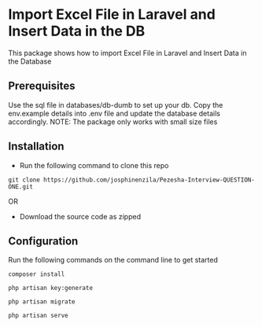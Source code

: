 # Import Excel File in Laravel and Insert Data in the DB 

This package shows how to import Excel File in Laravel and Insert Data in the Database

## Prerequisites

Use the sql file in databases/db-dumb to set up your db. Copy the env.example details into .env file and update the database details accordingly. NOTE: The package only works with small size files 

## Installation

- Run the following command to clone this repo

```
git clone https://github.com/josphinenzila/Pezesha-Interview-QUESTION-ONE.git
```

OR

- Download the source code as zipped

## Configuration

Run the following commands on the command line to get started

```
composer install

php artisan key:generate

php artisan migrate

php artisan serve
```